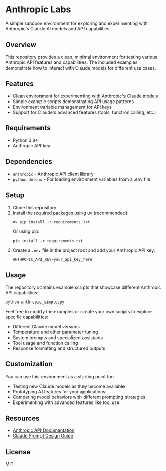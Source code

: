 # Anthropic Labs

A simple sandbox environment for exploring and experimenting with Anthropic's Claude AI models and API capabilities.

## Overview

This repository provides a clean, minimal environment for testing various Anthropic API features and capabilities. The included examples demonstrate how to interact with Claude models for different use cases.

## Features

- Clean environment for experimenting with Anthropic's Claude models
- Simple example scripts demonstrating API usage patterns
- Environment variable management for API keys
- Support for Claude's advanced features (tools, function calling, etc.)

## Requirements

- Python 3.8+
- Anthropic API key

## Dependencies

- `anthropic` - Anthropic API client library
- `python-dotenv` - For loading environment variables from a .env file

## Setup

1. Clone this repository
2. Install the required packages using uv (recommended):
   ```
   uv pip install -r requirements.txt
   ```
   Or using pip:
   ```
   pip install -r requirements.txt
   ```
3. Create a `.env` file in the project root and add your Anthropic API key:
   ```
   ANTHROPIC_API_KEY=your_api_key_here
   ```

## Usage

The repository contains example scripts that showcase different Anthropic API capabilities:

```
python anthropic_simple.py
```

Feel free to modify the examples or create your own scripts to explore specific capabilities:

- Different Claude model versions
- Temperature and other parameter tuning
- System prompts and specialized assistants
- Tool usage and function calling
- Response formatting and structured outputs

## Customization

You can use this environment as a starting point for:
- Testing new Claude models as they become available
- Prototyping AI features for your applications
- Comparing model behaviors with different prompting strategies
- Experimenting with advanced features like tool use

## Resources

- [Anthropic API Documentation](https://docs.anthropic.com/en/docs/welcome)
- [Claude Prompt Design Guide](https://docs.anthropic.com/claude/docs/introduction-to-prompt-design)

## License

MIT